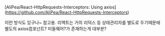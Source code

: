 [AliPea/React-HttpRequests-Interceptors: Using axios] (https://github.com/AliPea/React-HttpRequests-Interceptors)

이런 방식도 있구나~ 참고용. 리액트는 거의 리덕스 등 상태관리자를 별도로 두기때문에 별도의 axios컴포넌트? 미들웨어?가 존재하는게 대부분? 